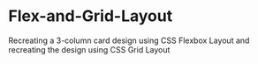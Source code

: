 # Flex-and-Grid-Layout
Recreating a 3-column card design using CSS Flexbox Layout and  recreating the design using CSS Grid Layout
